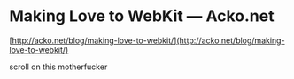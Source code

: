 <!--
id: 15973559591
link: http://tumblr.atmos.org/post/15973559591/making-love-to-webkit-acko-net
slug: making-love-to-webkit-acko-net
date: Mon Jan 16 2012 15:07:18 GMT-0800 (PST)
publish: 2012-01-016
tags: 
title: Making Love to WebKit — Acko.net
-->


Making Love to WebKit — Acko.net
================================

[http://acko.net/blog/making-love-to-webkit/](http://acko.net/blog/making-love-to-webkit/)

scroll on this motherfucker

